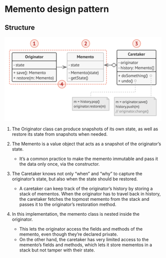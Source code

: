# Memento design pattern

## Structure

![Memento](../../images/memento.png)

1. The Originator class can produce snapshots of its own state, as well as restore its state from snapshots when needed.

2. The Memento is a value object that acts as a snapshot of the originator’s state.

   - It’s a common practice to make the memento immutable and pass it the data only once, via the constructor.

3. The Caretaker knows not only “when” and “why” to capture the originator’s state, but also when the state should be restored.

   - A caretaker can keep track of the originator’s history by storing a stack of mementos. When the originator has to travel back in history, the caretaker fetches the topmost memento from the stack and passes it to the originator’s restoration method.

4. In this implementation, the memento class is nested inside the originator.
   - This lets the originator access the fields and methods of the memento, even though they’re declared private.
   - On the other hand, the caretaker has very limited access to the memento’s fields and methods, which lets it store mementos in a stack but not tamper with their state.
